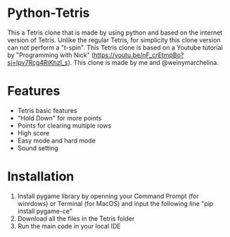 # Python-Tetris
This a Tetris clone that is made by using python and based on the internet version of Tetris. Unlike the regular Tetris, for simplicity this clone version can not perform a "t-spin". This Tetris clone is based on a Youtube tutorial by "Programming with Nick" (https://youtu.be/nF_crEtmpBo?si=Ipv7Rcg4RiKhzI_s). This clone is made by me and @weinymarchelina.

# Features
* Tetris basic features
* "Hold Down" for more points
* Points for clearing multiple rows
* High score
* Easy mode and hard mode
* Sound setting

# Installation
1. Install pygame library by openning your Command Prompt (for winrdows) or Terminal (for MacOS) and input the following line "pip install pygame-ce"
2. Download all the files in the Tetris folder
3. Run the main code in your local IDE
